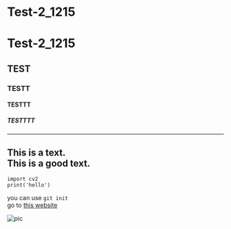 # Test-2_1215
# Test-2_1215
## TEST
### TESTT
#### TESTTT
##### TESTTTT
--- 
This is a text.<br/>
This is a good text.
--- 
```
import cv2
print('hello')
```
you can use ``git init`` <br/>
go to [this website](https://github.com/pricing)

![pic](https://cdn2.ettoday.net/images/6444/6444914.jpg)
